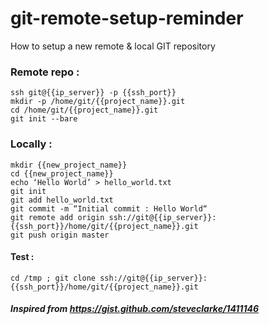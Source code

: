 # git-remote-setup-reminder
How to setup a new remote &amp; local GIT repository

### Remote repo :  
```
ssh git@{{ip_server}} -p {{ssh_port}}  
mkdir -p /home/git/{{project_name}}.git  
cd /home/git/{{project_name}}.git  
git init --bare  
```

### Locally :
```
mkdir {{new_project_name}}  
cd {{new_project_name}}  
echo ‘Hello World’ > hello_world.txt  
git init  
git add hello_world.txt  
git commit -m “Initial commit : Hello World“  
git remote add origin ssh://git@{{ip_server}}:{{ssh_port}}/home/git/{{project_name}}.git  
git push origin master  
```

#### Test :
```
cd /tmp ; git clone ssh://git@{{ip_server}}:{{ssh_port}}/home/git/{{project_name}}.git
```

##### Inspired from https://gist.github.com/steveclarke/1411146
